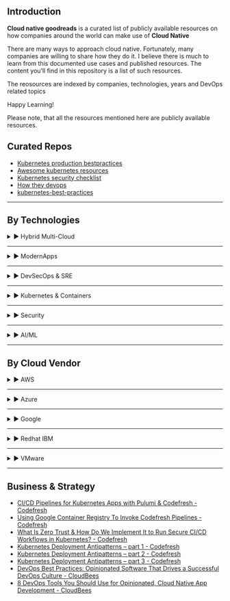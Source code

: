 <br>

## Introduction
**Cloud native goodreads** is a curated list of publicly available resources on how companies around the world can make use of **Cloud Native**


There are many ways to approach cloud native. Fortunately, many companies are willing to share how they do it. I believe there is much to learn from this documented use cases and published resources. The content you’ll find in this repository is a list of such resources.

The reosources are indexed by companies, technologies, years and DevOps related topics

Happy Learning!

Please note, that all the resources mentioned here are publicly available resources.


## Curated Repos
<ul>
  <li><a href="https://github.com/learnk8s/kubernetes-production-best-practices">Kubernetes production bestpractices</a></li>
  <li><a href="https://github.com/tomhuang12/awesome-k8s-resources">Awesome kubernetes resources</a></li>
  <li><a href="https://github.com/Vinum-Security/kubernetes-security-checklist">Kubernetes security checklist</a></li>
  <li><a href="https://github.com/bregman-arie/howtheydevops">How they devops</a></li>
  <li><a href="https://github.com/diegolnasc/kubernetes-best-practices">kubernetes-best-practices</a></li>
</ul>  
<hr>

## By Technologies

<details>
<summary>&#x25B6; Hybrid Multi-Cloud</summary>
<ul>
<li><a href="https://www.vmware.com/topics/glossary/content/application-modernization">What is application modernization - IBM</a></li>
</ul>
</details>
<hr>
<details>
<summary>&#x25B6; ModernApps</summary>
<ul>
  <li><a href="https://www.ibm.com/cloud/learn/microservices">What are Microservices - IBM</a></li>
  <li><a href="https://aws.amazon.com/microservices">What are Microservices - AWS</a></li>
  <li><a href="https://www.redhat.com/en/topics/microservices">Understanding Microservices - Redhat</a></li>
</ul>  
</details>
<hr>
<details>
<summary>&#x25B6; DevSecOps & SRE</summary>
<ul>
<li><a href="https://aws.amazon.com/devops/what-is-devops">What is DevOps? - Amazon</a></li>
<li><a href="https://www.atlassian.com/devops">What is DevOps? - Atlassian</a></li>
<li><a href="https://docs.microsoft.com/en-us/azure/devops/learn/what-is-devops">What is DevOps? - Microsoft</a></li>
<li><a href="https://www.redhat.com/en/topics/devops">What is DevOps? - Red Hat</a></li>
<li><a href="https://www.cloudbees.com/blog/devops-best-practices">DevOps Best Practices: Opinionated Software That Drives a Successful DevOps Culture - CloudBees</a></li>
<li><a href="https://www.cloudbees.com/blog/devops-tools-cloud-native-development">8 DevOps Tools You Should Use for Opinionated, Cloud Native App Development - CloudBees</a></li>
<li><a href="https://www.cloudbees.com/blog/continuous-verification">Continuous Verification, AKA Just Doing DevOps - CloudBees</a></li>
</ul>
</details>
<hr>
<details>
<summary>&#x25B6; Kubernetes & Containers</summary>
<ul>
<li><a href="https://www.redhat.com/en/topics/containers/what-is-kubernetes">What is Kubernetes - Redhat</a></li>
<li><a href="https://kubernetes.io/docs/concepts/overview/what-is-kubernetes/">What is Kubernetes - Kubernetes</a></li>
<li><a href="https://www.ibm.com/cloud/learn/containers">What are containers - IBM</a></li>
<li><a href="https://azure.microsoft.com/en-in/overview/what-is-a-container">What is a container - Azure</a></li>
</ul>
</details>
<hr>
<details>
<summary>&#x25B6; Security</summary>
<ul>
<li><a href="https://www.vmware.com/topics/glossary/content/application-modernization">What is application modernization - IBM</a></li>
</ul>
</details>
<hr>
<details>
<summary>&#x25B6; AI/ML</summary>
<ul>
<li><a href="https://www.vmware.com/topics/glossary/content/application-modernization">What is application modernization - IBM</a></li>
</ul>
</details>
<hr>

## By Cloud Vendor
<details>
<summary>&#x25B6; AWS</summary>

<h4>Articles</h4>
<ul>
<li><a href="https://aws.amazon.com/devops/what-is-devops">What is DevOps?</a></li>
<li><a href="https://aws.amazon.com/devops/resources">DevOps Resources</a></li>
</ul>
<h4 id="blog">Blog</h4>
<ul>
<li><a href="https://aws.amazon.com/blogs/devops/">AWS DevOps Blog</a></li>
</ul>
</details>
<hr />

<details>
	<summary>&#x25B6; Azure</summary>
	<h4 id="articles-1">Articles</h4>
	<ul>
	<li><a href="https://docs.microsoft.com/en-us/azure/devops/learn/what-is-devops">What is DevOps?</a></li>
	</ul>
	<h4 id="blog-1">Blog</h4>
	<ul>
	<li><a href="https://devblogs.microsoft.com/devops">Azure DevOps Blog</a></li>
	</ul>
</details>
<hr />
<details>
	<summary>&#x25B6; Google</summary>
	<h4 id="articles-2">Articles</h4>
	<ul>
	<li><a href="https://cloud.google.com/devops">What is DevOps?</a>
	</li>
	</ul>
	<h4 id="blog-2">Blog</h4>
	<ul>
		<li><a href="https://cloud.google.com/blog/products/devops-sre">Google DevOps and SRE blog</a>
		</li>
	</ul>
</details>
<hr />

<details>
	<summary>&#x25B6; Redhat IBM</summary>
	<h4 id="articles-3">Articles</h4>
	<ul>
	<li><a href="https://www.ibm.com/cloud/learn/devops-a-complete-guide">DevOps complete guide - IBM</a></li>
	<li><a href="https://www.redhat.com/en/topics/devops">What is DevOps? - RedHat</a></li>
	<li><a href="https://www.redhat.com/en/topics/devops/what-cicd-pipeline">What is a CI/CD pipeline? - Red Hat</a></li>
	</ul>
</details>
<hr />
<details>
	<summary>&#x25B6; VMware</summary>
	<h4 id="articles-4">Articles</h4>
	<ul>
	<li><a href="https://tanzu.vmware.com/devops">What is DevOps - VMware tanzu</a></li>
	<li><a href="https://www.vmware.com/topics/glossary/content/devops">What is DevOps - VMware glosarry</a></li>
	</ul>
</details>
<hr>

## Business & Strategy
* [CI/CD Pipelines for Kubernetes Apps with Pulumi & Codefresh - Codefresh](https://codefresh.io/webinars/ci-cd-pipelines-kubernetes-apps-pulumi-codefresh) 
* [Using Google Container Registry To Invoke Codefresh Pipelines - Codefresh](https://codefresh.io/continuous-integration/using-google-container-registry-invoke-codefresh-pipelines/) 
* [What Is Zero Trust & How Do We Implement It to Run Secure CI/CD Workflows in Kubernetes? - Codefresh](https://codefresh.io/security-testing/codefresh-runner-overview) 
* [Kubernetes Deployment Antipatterns – part 1 - Codefresh](https://codefresh.io/kubernetes-tutorial/kubernetes-antipatterns-1) 
* [Kubernetes Deployment Antipatterns – part 2 - Codefresh](https://codefresh.io/kubernetes-tutorial/kubernetes-antipatterns-2) 
* [Kubernetes Deployment Antipatterns – part 3 - Codefresh](https://codefresh.io/kubernetes-tutorial/kubernetes-antipatterns-3) 
* [DevOps Best Practices: Opinionated Software That Drives a Successful DevOps Culture - CloudBees](https://www.cloudbees.com/blog/devops-best-practices) 
* [8 DevOps Tools You Should Use for Opinionated, Cloud Native App Development - CloudBees](https://www.cloudbees.com/blog/devops-tools-cloud-native-development)
